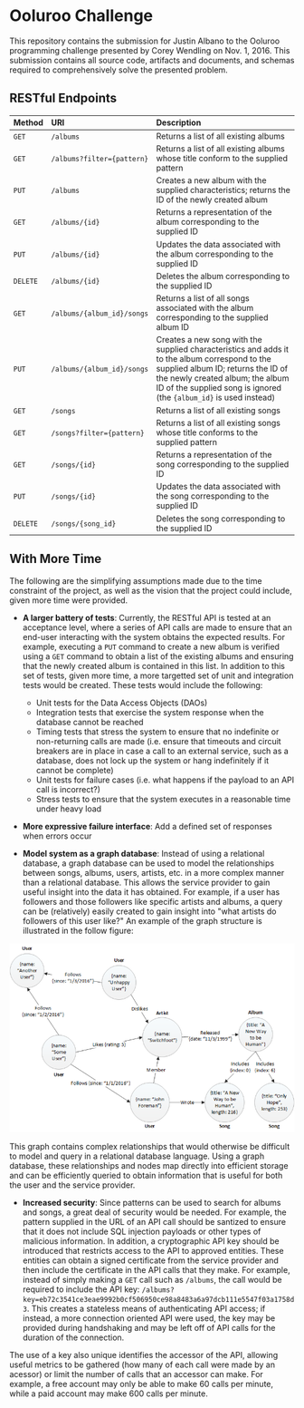 # Ooluroo Challenge
This repository contains the submission for Justin Albano to the Ooluroo programming challenge presented by Corey Wendling on Nov. 1, 2016. This submission contains all source code, artifacts and documents, and schemas required to comprehensively solve the presented problem.

## RESTful Endpoints
| Method        | URI           | Description  |
|:-------------|:-------------|:-----|
| `GET` | `/albums` | Returns a list of all existing albums |
| `GET` | `/albums?filter={pattern}` | Returns a list of all existing albums whose title conform to the supplied pattern |
| `PUT` | `/albums` | Creates a new album with the supplied characteristics; returns the ID of the newly created album |
| `GET` | `/albums/{id}` | Returns a representation of the album corresponding to the supplied ID |
| `PUT` | `/albums/{id}` | Updates the data associated with the album corresponding to the supplied ID |
| `DELETE` | `/albums/{id}` | Deletes the album corresponding to the supplied ID |
| `GET` | `/albums/{album_id}/songs` | Returns a list of all songs associated with the album corresponding to the supplied album ID |
| `PUT` | `/albums/{album_id}/songs` | Creates a new song with the supplied characteristics and adds it to the album correspond to the supplied album ID; returns the ID of the newly created album; the album ID of the supplied song is ignored (the `{album_id}` is used instead) |
| `GET` | `/songs` | Returns a list of all existing songs |
| `GET` | `/songs?filter={pattern}` | Returns a list of all existing songs whose title conforms to the supplied pattern |
| `GET` | `/songs/{id}` | Returns a representation of the song corresponding to the supplied ID |
| `PUT` | `/songs/{id}` | Updates the data associated with the song corresponding to the supplied ID |
| `DELETE` | `/songs/{song_id}` | Deletes the song corresponding to the supplied ID |

## With More Time
The following are the simplifying assumptions made due to the time constraint of the project, as well as the vision that the project could include, given more time were provided.
 - **A larger battery of tests**: Currently, the RESTful API is tested at an acceptance level, where a series of API calls are made to ensure that an end-user interacting with the system obtains the expected results. For example, executing a `PUT` command to create a new album is verified using a `GET` command to obtain a list of the existing albums and ensuring that the newly created album is contained in this list. In addition to this set of tests, given more time, a more targetted set of unit and integration tests would be created. These tests would include the following:
 
    - Unit tests for the Data Access Objects (DAOs)
    - Integration tests that exercise the system response when the database cannot be reached
    - Timing tests that stress the system to ensure that no indefinite or non-returning calls are made (i.e. ensure that timeouts and circuit breakers are in place in case a call to an external service, such as a database, does not lock up the system or hang indefinitely if it cannot be complete)
    - Unit tests for failure cases (i.e. what happens if the payload to an API call is incorrect?)
    - Stress tests to ensure that the system executes in a reasonable time under heavy load
    
 - **More expressive failure interface**: Add a defined set of responses when errors occur
 
 - **Model system as a graph database**: Instead of using a relational database, a graph database can be used to model the relationships between songs, albums, users, artists, etc. in a more complex manner than a relational database. This allows the service provider to gain useful insight into the data it has obtained. For example, if a user has followers and those followers like specific artists and albums, a query can be (relatively) easily created to gain insight into "what artists do followers of this user like?" An example of the graph structure is illustrated in the follow figure:
 
 ![Graph database example](doc/images/GraphDatabaseForMusic.png)
 
 This graph contains complex relationships that would otherwise be difficult to model and query in a relational database language. Using a graph database, these relationships and nodes map directly into efficient storage and can be efficiently queried to obtain information that is useful for both the user and the service provider.

 - **Increased security**: Since patterns can be used to search for albums and songs, a great deal of security would be needed. For example, the pattern supplied in the URL of an API call should be santized to ensure that it does not include SQL injection payloads or other types of malicious information. In addition, a cryptographic API key should be introduced that restricts access to the API to approved entities. These entities can obtain a signed certificate from the service provider and then include the certificate in the API calls that they make. For example, instead of simply making a `GET` call such as `/albums`, the call would be required to include the API key: `/albums?key=eb72c3541ce3eae9992b0cf506950ce98a8483a6a97dcb111e5547f03a1758d3`. This creates a stateless means of authenticating API access; if instead, a more connection oriented API were used, the key may be provided during handshaking and may be left off of API calls for the duration of the connection. 
 
 The use of a key also unique identifies the accessor of the API, allowing useful metrics to be gathered (how many of each call were made by an acessor) or limit the number of calls that an accessor can make. For example, a free account may only be able to make 60 calls per minute, while a paid account may make 600 calls per minute.
